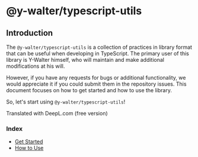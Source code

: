 # @y-walter/typescript-utils

## Introduction
<!-- japanese
`@y-walter/typescript-utils`は、TypeScriptで開発を行う際に便利に活用できるプラクティスをライブラリの形式でまとめたものである。
このライブラリの第一使用者は、Y-Walter本人であり、本人の意向でメンテナンスや追加改修を行います。

ただし、バグや追加機能などの要望がありましたら、リポジトリのイシューで投稿していただけると幸いです。
このドキュメントでは、ライブラリを使い始める方法やライブラリの使い方にフォーカスしています。

では、`@y-walter/typescript-utils` を使い始めてみよう
-->

The `@y-walter/typescript-utils` is a collection of practices in library format that can be useful when developing in TypeScript.
The primary user of this library is Y-Walter himself, who will maintain and make additional modifications at his will.

However, if you have any requests for bugs or additional functionality, we would appreciate it if you could submit them in the repository issues.
This document focuses on how to get started and how to use the library.

So, let's start using `@y-walter/typescript-utils`!

Translated with DeepL.com (free version)

### Index
- [Get Started](./getStarted/index.md)
- [How to Use](./howTo/index.md)
